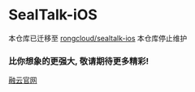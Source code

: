 # SealTalk-iOS

本仓库已迁移至 [rongcloud/sealtalk-ios](https://github.com/rongcloud/sealtalk-android)  本仓库停止维护



### 比你想象的更强大, 敬请期待更多精彩! 
[融云官网](http://rongcloud.cn/downloads)

